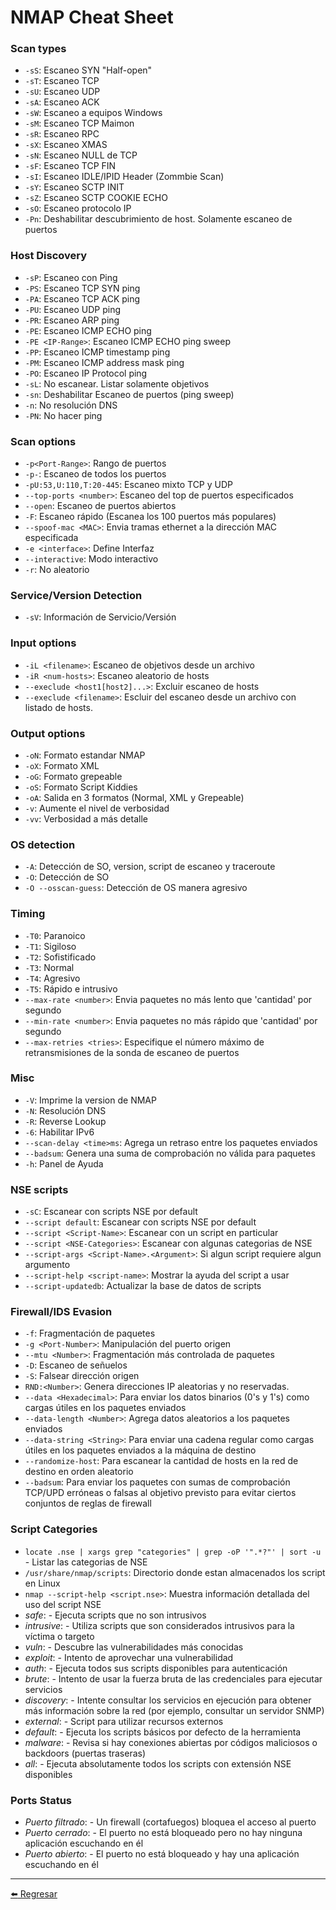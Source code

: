 # NMAP Cheat Sheet

### Scan types

- `-sS`: Escaneo SYN "Half-open"
- `-sT`: Escaneo TCP
- `-sU`: Escaneo UDP
- `-sA`: Escaneo ACK
- `-sW`: Escaneo a equipos Windows
- `-sM`: Escaneo TCP Maimon
- `-sR`: Escaneo RPC
- `-sX`: Escaneo XMAS
- `-sN`: Escaneo NULL de TCP
- `-sF`: Escaneo TCP FIN
- `-sI`: Escaneo IDLE/IPID Header (Zommbie Scan)
- `-sY`: Escaneo SCTP INIT
- `-sZ`: Escaneo SCTP COOKIE ECHO
- `-sO`: Escaneo protocolo IP
- `-Pn`: Deshabilitar descubrimiento de host. Solamente escaneo de puertos

### Host Discovery

- `-sP`: Escaneo con Ping 
- `-PS`: Escaneo TCP SYN ping
- `-PA`: Escaneo TCP ACK ping
- `-PU`: Escaneo UDP ping
- `-PR`: Escaneo ARP ping
- `-PE`: Escaneo ICMP ECHO ping
- `-PE <IP-Range>`: Escaneo ICMP ECHO ping sweep
- `-PP`: Escaneo ICMP timestamp ping
- `-PM`: Escaneo ICMP address mask ping
- `-PO`: Escaneo IP Protocol ping
- `-sL`: No escanear. Listar solamente objetivos
- `-sn`: Deshabilitar Escaneo de puertos (ping sweep)
- `-n`: No resolución DNS
- `-PN`: No hacer ping

### Scan options

- `-p<Port-Range>`: Rango de puertos
- `-p-`: Escaneo de todos los puertos
- `-pU:53,U:110,T:20-445`: Escaneo mixto TCP y UDP
- `--top-ports <number>`: Escaneo del top de puertos especificados
- `--open`: Escaneo de puertos abiertos
- `-F`: Escaneo rápido (Escanea los 100 puertos más populares)
- `--spoof-mac <MAC>`: Envia tramas ethernet a la dirección MAC especificada
- `-e <interface>`: Define Interfaz
- `--interactive`: Modo interactivo
- `-r`: No aleatorio

### Service/Version Detection

- `-sV`: Información de Servicio/Versión

### Input options

- `-iL <filename>`: Escaneo de objetivos desde un archivo
- `-iR <num-hosts>`: Escaneo aleatorio de hosts
- `--execlude <host1[host2]...>`: Excluir escaneo de hosts
- `--execlude <filename>`: Escluir del escaneo desde un archivo con listado de hosts.

### Output options

- `-oN`: Formato estandar NMAP
- `-oX`: Formato XML
- `-oG`: Formato grepeable
- `-oS`: Formato Script Kiddies
- `-oA`: Salida en 3 formatos (Normal, XML y Grepeable)
- `-v`: Aumente el nivel de verbosidad
- `-vv`: Verbosidad a más detalle

### OS detection

- `-A`: Detección de SO, version, script de escaneo y traceroute
- `-O`: Detección de SO
- `-O --osscan-guess`: Detección de OS manera agresivo

### Timing

- `-T0`: Paranoico
- `-T1`: Sigiloso
- `-T2`: Sofistificado
- `-T3`: Normal
- `-T4`: Agresivo
- `-T5`: Rápido e intrusivo
- `--max-rate <number>`: Envia paquetes no más lento que 'cantidad' por segundo
- `--min-rate <number>`: Envia paquetes no más rápido que 'cantidad' por segundo
- `--max-retries <tries>`: Especifique el número máximo de retransmisiones de la sonda de escaneo de puertos 

### Misc

- `-V`: Imprime la version de NMAP
- `-N`: Resolución DNS
- `-R`: Reverse Lookup
- `-6`: Habilitar IPv6
- `--scan-delay <time>ms`: Agrega un retraso entre los paquetes enviados
- `--badsum`: Genera una suma de comprobación no válida para paquetes
- `-h`: Panel de Ayuda

### NSE scripts

- `-sC`: Escanear con scripts NSE por default
- `--script default`: Escanear con scripts NSE por default
- `--script <Script-Name>`: Escanear con un script en particular
- `--script <NSE-Categories>`: Escanear con algunas categorias de NSE
- `--script-args <Script-Name>.<Argument>`: Si algun script requiere algun argumento
- `--script-help <script-name>`: Mostrar la ayuda del script a usar
- `--script-updatedb`: Actualizar la base de datos de scripts

### Firewall/IDS Evasion

- `-f`: Fragmentación de paquetes
- `-g <Port-Number>`: Manipulación del puerto origen
- `--mtu <Number>`: Fragmentación más controlada de paquetes
- `-D`: Escaneo de señuelos
- `-S`: Falsear dirección origen
- `RND:<Number>`: Genera direcciones IP aleatorias y no reservadas. 
- `--data <Hexadecimal>`: Para enviar los datos binarios (0's y 1's) como cargas útiles en los paquetes enviados
- `--data-length <Number>`: Agrega datos aleatorios a los paquetes enviados
- `--data-string <String>`: Para enviar una cadena regular como cargas útiles en los paquetes enviados a la máquina de destino
- `--randomize-host`: Para escanear la cantidad de hosts en la red de destino en orden aleatorio
- `--badsum`: Para enviar los paquetes con sumas de comprobación TCP/UPD erróneas o falsas al objetivo previsto para evitar ciertos conjuntos de reglas de firewall

### Script Categories

- `locate .nse | xargs grep "categories" | grep -oP '".*?"' | sort -u` - Listar las categorias de NSE
- `/usr/share/nmap/scripts`: Directorio donde estan almacenados los script en Linux
- `nmap --script-help <script.nse>`: Muestra información detallada del uso del script NSE
- *safe*: - Ejecuta scripts que no son intrusivos
- *intrusive*: - Utiliza scripts que son considerados intrusivos para la víctima o targeto
- *vuln*: - Descubre las vulnerabilidades más conocidas
- *exploit*: - Intento de aprovechar una vulnerabilidad
- *auth*: - Ejecuta todos sus scripts disponibles para autenticación
- *brute*: - Intento de usar la fuerza bruta de las credenciales para ejecutar servicios
- *discovery*: - Intente consultar los servicios en ejecución para obtener más información sobre la red (por ejemplo, consultar un servidor SNMP)
- *external*: - Script para utilizar recursos externos
- *default*: - Ejecuta los scripts básicos por defecto de la herramienta
- *malware*: - Revisa si hay conexiones abiertas por códigos maliciosos o backdoors (puertas traseras)
- *all*: - Ejecuta absolutamente todos los scripts con extensión NSE disponibles

### Ports Status

- *Puerto filtrado*: - Un firewall (cortafuegos) bloquea el acceso al puerto
- *Puerto cerrado*: - El puerto no está bloqueado pero no hay ninguna aplicación escuchando en él
- *Puerto abierto*: - El puerto no está bloqueado y hay una aplicación escuchando en él
---

[:arrow_left: Regresar](https://github.com/m4lal0/cheatsheets)